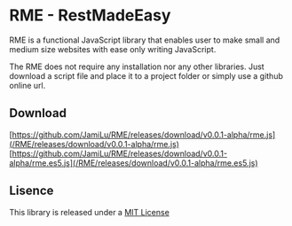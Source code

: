 RME - RestMadeEasy
======

RME is a functional JavaScript library that enables user to make small and medium size websites with ease only writing 
JavaScript. 

The RME does not require any installation nor any other libraries. Just download a script file and place it to a project
folder or simply use a github online url. 

Download
-----
[https://github.com/JamiLu/RME/releases/download/v0.0.1-alpha/rme.js](/RME/releases/download/v0.0.1-alpha/rme.js)
[https://github.com/JamiLu/RME/releases/download/v0.0.1-alpha/rme.es5.js](/RME/releases/download/v0.0.1-alpha/rme.es5.js)

Lisence
-----
This library is released under a [MIT License](/LICENSE)
